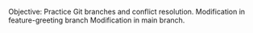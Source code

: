 Objective: Practice Git branches and conflict resolution.
Modification in feature-greeting branch
Modification in main branch.

